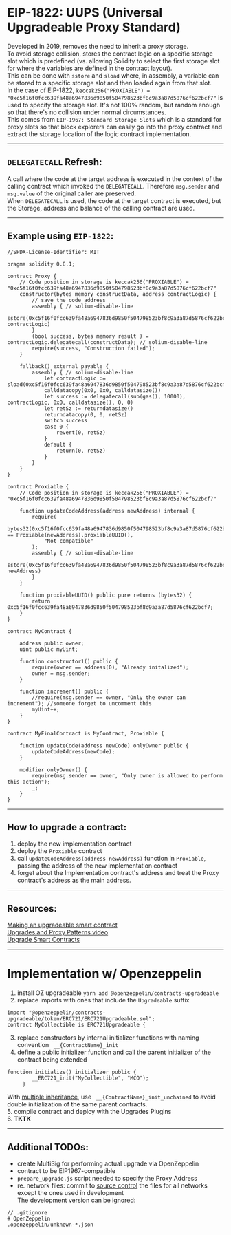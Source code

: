 

# EIP-1822: UUPS (Universal Upgradeable Proxy Standard)
Developed in 2019, removes the need to inherit a proxy storage.\
To avoid storage collision, stores the contract logic on a specific storage slot which is predefined (vs. allowing Solidity to select the first storage slot for where the variables are defined in the contract layout).\
This can be done with ```sstore``` and ```sload``` where, in assembly, a variable can be stored to a specific storage slot and then loaded again from that slot.\
In the case of EIP-1822, ```keccak256("PROXIABLE") = "0xc5f16f0fcc639fa48a6947836d9850f504798523bf8c9a3a87d5876cf622bcf7"``` is used to specify the storage slot. It's not 100% random, but random enough so that there's no collision under normal circumstances.\
This comes from ```EIP-1967: Standard Storage Slots``` which is a standard for proxy slots so that block explorers can easily go into the proxy contract and extract the storage location of the logic contract implementation.

---

## ```DELEGATECALL``` Refresh:
A call where the code at the target address is executed in the context of the calling contract which invoked the ```DELEGATECALL```. Therefore ```msg.sender``` and ```msg.value``` of the original caller are preserved.\
When ```DELEGATECALL``` is used, the code at the target contract is executed, but the Storage, address and balance of the calling contract are used.

---

## Example using ```EIP-1822```:
```
//SPDX-License-Identifier: MIT

pragma solidity 0.8.1;

contract Proxy {
    // Code position in storage is keccak256("PROXIABLE") = "0xc5f16f0fcc639fa48a6947836d9850f504798523bf8c9a3a87d5876cf622bcf7"
    constructor(bytes memory constructData, address contractLogic) {
        // save the code address
        assembly { // solium-disable-line
            sstore(0xc5f16f0fcc639fa48a6947836d9850f504798523bf8c9a3a87d5876cf622bcf7, contractLogic)
        }
        (bool success, bytes memory result ) = contractLogic.delegatecall(constructData); // solium-disable-line
        require(success, "Construction failed");
    }

    fallback() external payable {
        assembly { // solium-disable-line
            let contractLogic := sload(0xc5f16f0fcc639fa48a6947836d9850f504798523bf8c9a3a87d5876cf622bcf7)
            calldatacopy(0x0, 0x0, calldatasize())
            let success := delegatecall(sub(gas(), 10000), contractLogic, 0x0, calldatasize(), 0, 0)
            let retSz := returndatasize()
            returndatacopy(0, 0, retSz)
            switch success
            case 0 {
                revert(0, retSz)
            }
            default {
                return(0, retSz)
            }
        }
    }
}

contract Proxiable {
    // Code position in storage is keccak256("PROXIABLE") = "0xc5f16f0fcc639fa48a6947836d9850f504798523bf8c9a3a87d5876cf622bcf7"

    function updateCodeAddress(address newAddress) internal {
        require(
            bytes32(0xc5f16f0fcc639fa48a6947836d9850f504798523bf8c9a3a87d5876cf622bcf7) == Proxiable(newAddress).proxiableUUID(),
            "Not compatible"
        );
        assembly { // solium-disable-line
            sstore(0xc5f16f0fcc639fa48a6947836d9850f504798523bf8c9a3a87d5876cf622bcf7, newAddress)
        }
    }

    function proxiableUUID() public pure returns (bytes32) {
        return 0xc5f16f0fcc639fa48a6947836d9850f504798523bf8c9a3a87d5876cf622bcf7;
    }
}

contract MyContract {

    address public owner;
    uint public myUint;

    function constructor1() public {
        require(owner == address(0), "Already initalized");
        owner = msg.sender;
    }

    function increment() public {
        //require(msg.sender == owner, "Only the owner can increment"); //someone forget to uncomment this
        myUint++;
    }
}

contract MyFinalContract is MyContract, Proxiable {

    function updateCode(address newCode) onlyOwner public {
        updateCodeAddress(newCode);
    }

    modifier onlyOwner() {
        require(msg.sender == owner, "Only owner is allowed to perform this action");
        _;
    }
}

```

---

## How to upgrade a contract:
1. deploy the new implementation contract
2. deploy the ```Proxiable``` contract
3. call ```updateCodeAddress(address newAddress)``` function in ```Proxiable```, passing the address of the new implementation contract
4. forget about the Implementation contract's address and treat the Proxy contract's address as the main address.


---

## Resources:
[Making an upgradeable smart contract](https://hackernoon.com/how-to-make-smart-contracts-upgradable-2612e771d5a2)\
[Upgrades and Proxy Patterns video](https://www.youtube.com/watch?v=YpEm9Ki0qLE&t=1558s)\
[Upgrade Smart Contracts](https://ethereum-blockchain-developer.com/110-upgrade-smart-contracts/08-eip-1822-uups/)

---

# Implementation w/ Openzeppelin

1. install OZ upgradeable ```yarn add @openzeppelin/contracts-upgradeable```
2. replace imports with ones that include the ```Upgradeable``` suffix
```
import "@openzeppelin/contracts-upgradeable/token/ERC721/ERC721Upgradeable.sol";
contract MyCollectible is ERC721Upgradeable {
```
3. replace constructors by internal initializer functions with naming convention ``` __{ContractName}_init```
4. define a public initializer function and call the parent initializer of the contract being extended
```
function initialize() initializer public {
        __ERC721_init("MyCollectible", "MCO");
     }
```
With [multiple inheritance](https://docs.openzeppelin.com/contracts/4.x/upgradeable#multiple-inheritance), use ``` __{ContractName}_init_unchained``` to avoid double initialization of the same parent contracts.\
5. compile contract and deploy with the Upgrades Plugins\
6. **TKTK**

---

## Additional TODOs:
- create MultiSig for performing actual upgrade via OpenZeppelin
- contract to be EIP1967-compatible
- ```prepare_upgrade.js``` script needed to specify the Proxy Address
- re. network files: commit to [source control](https://docs.openzeppelin.com/upgrades-plugins/1.x/network-files) the files for all networks except the ones used in development\
The development version can be ignored:
```
// .gitignore
# OpenZeppelin
.openzeppelin/unknown-*.json
```